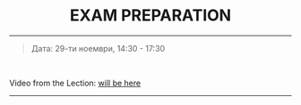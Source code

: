 <h1 align="center">EXAM PREPARATION</h1>

<hr>

<blockquote>
    <p>Дата: 29-ти ноември, 14:30 - 17:30</p>
</blockquote>

<br>

<p>
    Video from the Lection: <a href="#">will be here</a>
</p>

<hr>